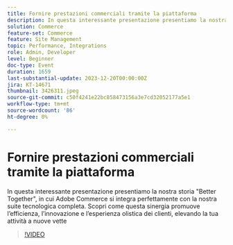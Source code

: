 ```yaml
---
title: Fornire prestazioni commerciali tramite la piattaforma
description: In questa interessante presentazione presentiamo la nostra storia "Better Together", in cui Adobe Commerce si integra perfettamente con la nostra suite tecnologica completa. Scopri come questa sinergia promuove l’efficienza, l’innovazione e l’esperienza olistica dei clienti, elevando la tua attività a nuove vette
solution: Commerce
feature-set: Commerce
feature: Site Management
topic: Performance, Integrations
role: Admin, Developer
level: Beginner
doc-type: Event
duration: 1659
last-substantial-update: 2023-12-20T00:00:00Z
jira: KT-14671
thumbnail: 3426311.jpeg
source-git-commit: c50f4241e22bc858473156a3e7cd32052177a5e1
workflow-type: tm+mt
source-wordcount: '86'
ht-degree: 0%

---
```



# Fornire prestazioni commerciali tramite la piattaforma

In questa interessante presentazione presentiamo la nostra storia &quot;Better Together&quot;, in cui Adobe Commerce si integra perfettamente con la nostra suite tecnologica completa. Scopri come questa sinergia promuove l’efficienza, l’innovazione e l’esperienza olistica dei clienti, elevando la tua attività a nuove vette

>[!VIDEO](https://video.tv.adobe.com/v/3426311/?learn=on)
